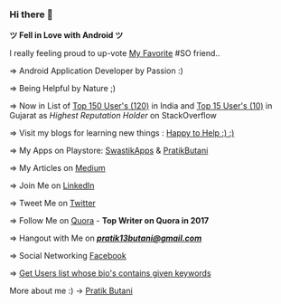 ### Hi there 👋


**ツ Fell in Love with Android ツ**

I really feeling proud to up-vote [My Favorite][1] #SO friend..

=> Android Application Developer by Passion :)

=> Being Helpful by Nature ;)

=> Now in List of  [Top 150 User's (120)][2] in India and [Top 15 User's (10)][3] in Gujarat as *Highest Reputation Holder* on StackOverflow

=> Visit my blogs for learning new things : [Happy to Help :) :)][4]

=> My Apps on Playstore: [SwastikApps][5] & [PratikButani][6]

=> My Articles on [Medium][7]

=> Join Me on [LinkedIn][8]

=> Tweet Me on [Twitter][9]

=> Follow Me on [Quora][10] - **Top Writer on Quora in 2017**

=> Hangout with Me on ***pratik13butani@gmail.com***

=> Social Networking [Facebook][11]

=> [Get Users list whose bio's contains given keywords][12]

More about me :) -> [Pratik Butani][13]


  [1]: http://stackoverflow.com/users/current
  [2]: http://data.stackexchange.com/stackoverflow/query/418100/top-300-users-in-india
  [3]: https://data.stackexchange.com/stackoverflow/query/971056/list-of-most-reputed-users-in-a-given-location-case-sensitive?Top=20&Location=Gujarat
  [4]: http://pratikbutani.com
  [5]: https://play.google.com/store/apps/developer?id=SwasTik+Apps
  [6]: https://play.google.com/store/apps/developer?id=Pratik%20Butani
  [7]: https://medium.com/@pratikbutani
  [8]: http://www.linkedin.com/in/pratikbutani
  [9]: https://twitter.com/pratik13butani
  [10]: https://www.quora.com/profile/Pratik-Butani
  [11]: https://www.facebook.com/pratikbutani
  [12]: https://data.stackexchange.com/stackoverflow/query/1114078/get-users-list-whose-bios-contains-given-keywords
  [13]: https://branded.me/pratikbutani

<!--
**pratikbutani/pratikbutani** is a ✨ _special_ ✨ repository because its `README.md` (this file) appears on your GitHub profile.

Here are some ideas to get you started:

-->
